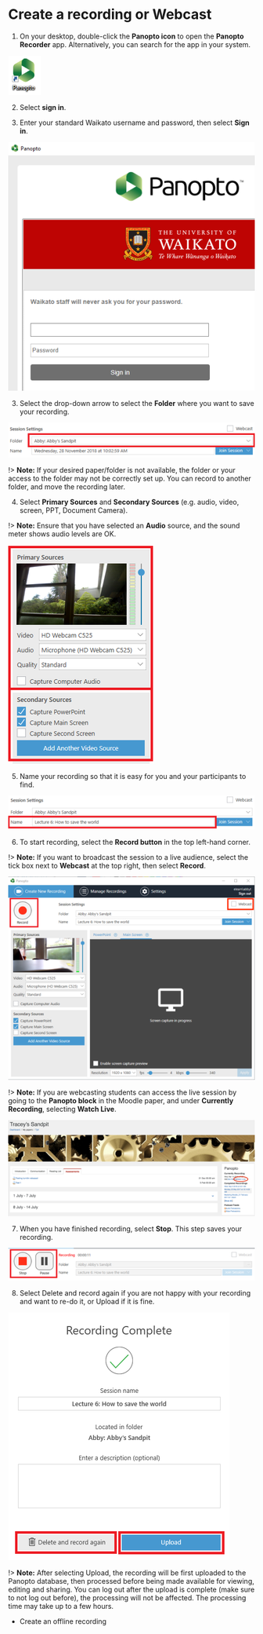 # Create a recording or Webcast

1. On your desktop, double-click the **Panopto icon** to open the **Panopto Recorder** app. Alternatively, you can search for the app in your system.

![](images/Panopto-2.png)

2. Select **sign in**.
   
3. Enter your standard Waikato username and password, then select **Sign in**.

![](images/panoptosignin2.png)

3. Select the drop-down arrow to select the **Folder** where you want to save your recording.

![](images/Panopto3.png)

!> **Note:** If your desired paper/folder is not available, the folder or your access to the folder may not be correctly set up. You can record to another folder, and move the recording later.

4. Select **Primary Sources** and **Secondary Sources** (e.g. audio, video, screen, PPT, Document Camera).

!> **Note:** Ensure that you have selected an **Audio** source, and the sound meter shows audio levels are OK.

![](images/Panopto4.png)

5. Name your recording so that it is easy for you and your participants to find.

![](images/Panopto5.png)

6. To start recording, select the **Record button** in the top left-hand corner.

!> **Note:** If you want to broadcast the session to a live audience, select the tick box next to **Webcast** at the top right, then select **Record**.

![](images/Webcast.png)

!> **Note:** If you are webcasting students can access the live session by going to the **Panopto block** in the Moodle paper, and under **Currently Recording**, selecting **Watch Live**.

![](images/Watchlive.png)

7. When you have finished recording, select **Stop**. This step saves your recording.

![](images/Panopto7.png)

8. Select Delete and record again if you are not happy with your recording and want to re-do it, or Upload if it is fine.

![](images/Panopto8.png)

!> **Note:** After selecting Upload, the recording will be first uploaded to the Panopto database, then processed before being made available for viewing, editing and sharing. You can log out after the upload is complete (make sure to not log out before), the processing will not be affected. The processing time may take up to a few hours.

- Create an offline recording
